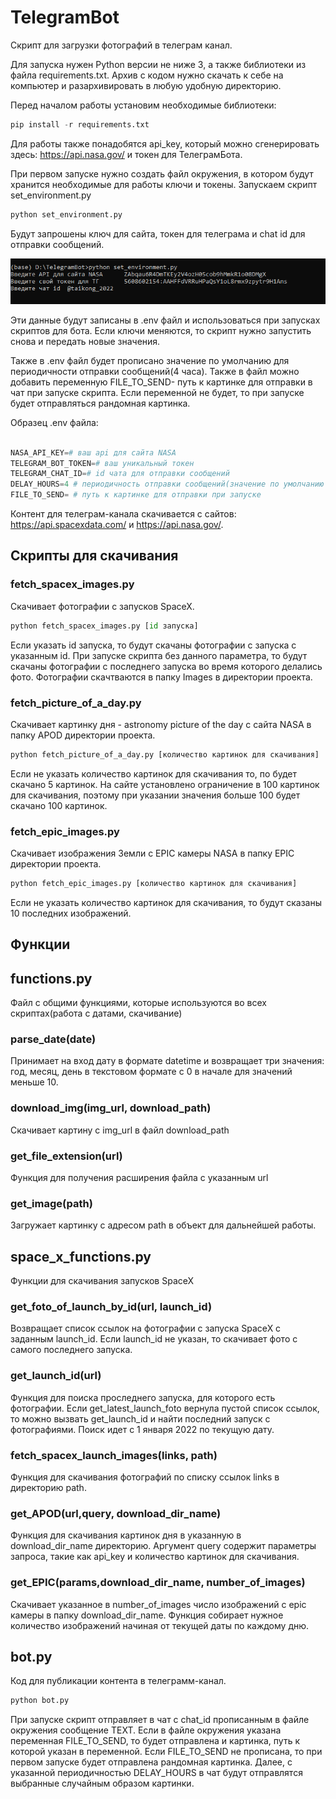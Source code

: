 # TelegramBot

Скрипт для загрузки фотографий в телеграм канал.

Для запуска нужен Python версии не ниже 3, а также библиотеки из файла requirements.txt. Архив с кодом нужно скачать к себе на компьютер и разархивировать в любую удобную директорию.

Перед началом работы установим необходимые библиотеки:
```Python
pip install -r requirements.txt
```
Для работы также понадобятся api_key, который можно сгенерировать здесь: https://api.nasa.gov/ и токен для ТелеграмБота.

При первом запуске нужно создать файл окружения, в котором будут хранится необходимые для работы ключи и токены.
Запускаем скрипт set_environment.py

```Python
python set_environment.py
```
Будут запрошены ключ для сайта, токен для телеграма и chat id для отправки сообщений.

![](https://github.com/atskayasatana/Images/blob/105e28a38d698edc4953fd471ec5351d5aabe6a1/4_credentials.png)

Эти данные будут записаны в .env файл и использоваться при запусках скриптов для бота.
Если ключи меняются, то скрипт нужно запустить снова и передать новые значения.

Также в .env файл будет прописано значение по умолчанию для периодичности отправки сообщений(4 часа). Также в файл можно добавить переменную 
FILE_TO_SEND- путь к картинке для отправки в чат при запуске скрипта. Если переменной не будет, то при запуске будет отправляться рандомная картинка.

Образец .env файла:

``` Python

NASA_API_KEY=# ваш api для сайта NASA
TELEGRAM_BOT_TOKEN=# ваш уникальный токен
TELEGRAM_CHAT_ID=# id чата для отправки сообщений
DELAY_HOURS=4 # периодичность отправки сообщений(значение по умолчанию 4 часа)
FILE_TO_SEND= # путь к картинке для отправки при запуске

```


Контент для телеграм-канала скачивается с сайтов: https://api.spacexdata.com/ и https://api.nasa.gov/.

 ## Скрипты для скачивания
 
 ### fetch_spacex_images.py
 
 Скачивает фотографии с запусков SpaceX.
 
 ```Python
 python fetch_spacex_images.py [id запуска]
 ```
 Если указать id запуска, то будут скачаны фотографии с запуска с указанным id. При запуске скрипта без данного параметра, то будут скачаны фотографии 
 с последнего запуска во время которого делались фото. Фотографии скачтваются в папку Images в директории проекта.
 
 
 ### fetch_picture_of_a_day.py
 
 Скачивает картинку дня - astronomy picture of the day c сайта NASA в папку APOD директории проекта.
 
  
 ```Python
 python fetch_picture_of_a_day.py [количество картинок для скачивания]
 ```
 Если не указать количество картинок для скачивания то, по будет скачано 5 картинок. 
 На сайте установлено ограничение в 100 картинок для скачивания, поэтому при указании значения больше 100 будет скачано 100 картинок. 
 
 
### fetch_epic_images.py

Скачивает изображения Земли с EPIC камеры NASA в папку EPIC директории проекта.

```Python
python fetch_epic_images.py [количество картинок для скачивания]
```

Если не указать количество картинок для скачивания, то будут сказаны 10 последних изображений. 

## Функции
## functions.py
Файл с общими функциями, которые используются во всех скриптах(работа с датами, скачивание)

### parse_date(date)
Принимает на вход дату в формате datetime и возвращает три значения: год, месяц, день в текстовом формате с 0 в начале для значений меньше 10.

### download_img(img_url, download_path)

Скачивает картину с img_url в файл download_path

### get_file_extension(url)

Функция для получения расширения файла с указанным url

### get_image(path)

Загружает картинку c адресом path в объект для дальнейшей работы.


 ## space_x_functions.py

Функции для скачивания запусков SpaceX

### get_foto_of_launch_by_id(url, launch_id)

Возвращает список ссылок на фотографии с запуска SpaceX с заданным launch_id. Если launch_id не указан, то скачивает фото с самого последнего запуска.

### get_launch_id(url)

Функция для поиска проследнего запуска, для которого есть фотографии. Если get_latest_launch_foto вернула пустой список ссылок, то можно вызвать get_launch_id и найти последний запуск с фотографиями. Поиск идет с 1 января 2022 по текущую дату.

### fetch_spacex_launch_images(links, path)

Функция для скачивания фотографий по списку ссылок links в директорию path.

### get_APOD(url,query, download_dir_name)

Функция для скачивания картинок дня в указанную в download_dir_name директорию. Аргумент query содержит параметры запроса, такие как api_key и количество картинок для скачивания.

### get_EPIC(params,download_dir_name, number_of_images)

Скачивает указанное в number_of_images число изображений с epic камеры в папку download_dir_name. Функция собирает нужное количество изображений начиная от текущей даты по каждому дню.

## bot.py

Код для публикации контента в телеграмм-канал. 

```Python
python bot.py 
```
При запуске скрипт отправляет в чат с chat_id прописанным в файле окружения сообщение TEXT. Если в файле окружения указана переменная FILE_TO_SEND, то будет отправлена и картинка, путь к которой указан в переменной. Если FILE_TO_SEND не прописана, то при первом запуске будет отправлена рандомная картинка.
Далее, с указанной периодичностью DELAY_HOURS в чат будут отправлятся выбранные случайным образом картинки. 
